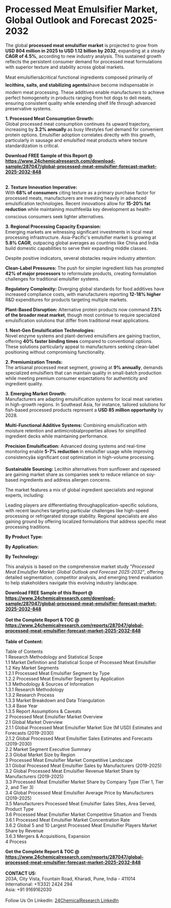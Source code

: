 <h1>Processed Meat Emulsifier Market, Global Outlook and Forecast 2025-2032</h1><p>The global <strong>processed meat emulsifier market</strong> is projected to grow from <strong>USD 804 million in 2025 to USD 1.12 billion by 2032</strong>, expanding at a steady <strong>CAGR of 4.5%</strong>, according to new industry analysis. This sustained growth reflects the persistent consumer demand for processed meat formulations with superior texture and stability across global markets.</p><p>Meat emulsifiersâcritical functional ingredients composed primarily of <strong>lecithins, salts, and stabilizing agents</strong>âhave become indispensable in modern meat processing. These additives enable manufacturers to achieve perfect homogeneity in products ranging from hot dogs to deli meats, ensuring consistent quality while extending shelf life through advanced preservative systems.</p><p><strong>1. Processed Meat Consumption Growth:</strong><br>
Global processed meat consumption continues its upward trajectory, increasing by <strong>3.2% annually</strong> as busy lifestyles fuel demand for convenient protein options. Emulsifier adoption correlates directly with this growth, particularly in sausage and emulsified meat products where texture standardization is critical.</p><div><b>Download FREE Sample of this Report @ 
            <a href="https://www.24chemicalresearch.com/download-sample/287047/global-processed-meat-emulsifier-forecast-market-2025-2032-848">
            https://www.24chemicalresearch.com/download-sample/287047/global-processed-meat-emulsifier-forecast-market-2025-2032-848</a></b></div><br><p><strong>2. Texture Innovation Imperative:</strong><br>
With <strong>68% of consumers</strong> citing texture as a primary purchase factor for processed meats, manufacturers are investing heavily in advanced emulsification technologies. Recent innovations allow for <strong>15-20% fat reduction</strong> while maintaining mouthfeelâa key development as health-conscious consumers seek lighter alternatives.</p><p><strong>3. Regional Processing Capacity Expansion:</strong><br>
Emerging markets are witnessing significant investments in local meat processing infrastructure. Asia-Pacific's emulsifier market is growing at <strong>5.8% CAGR</strong>, outpacing global averages as countries like China and India build domestic capabilities to serve their expanding middle classes.</p><p>Despite positive indicators, several obstacles require industry attention:</p><p><strong>Clean-Label Pressures:</strong> The push for simpler ingredient lists has prompted <strong>42% of major processors</strong> to reformulate products, creating formulation challenges for traditional emulsifier systems.</p><p><strong>Regulatory Complexity:</strong> Diverging global standards for food additives have increased compliance costs, with manufacturers reporting <strong>12-18% higher</strong> R&amp;D expenditures for products targeting multiple markets.</p><p><strong>Plant-Based Disruption:</strong> Alternative protein products now command <strong>7.5% of the broader meat market</strong>, though most continue to require specialized emulsification solutions that differ from traditional meat applications.</p><p><strong>1. Next-Gen Emulsification Technologies:</strong><br>
Novel enzyme systems and plant-derived emulsifiers are gaining traction, offering <strong>40% faster binding times</strong> compared to conventional options. These solutions particularly appeal to manufacturers seeking clean-label positioning without compromising functionality.</p><p><strong>2. Premiumization Trends:</strong><br>
The artisanal processed meat segment, growing at <strong>9% annually</strong>, demands specialized emulsifiers that can maintain quality in small-batch production while meeting premium consumer expectations for authenticity and ingredient quality.</p><p><strong>3. Emerging Market Growth:</strong><br>
Manufacturers are adapting emulsification systems for local meat varieties in high-growth regions. In Southeast Asia, for instance, tailored solutions for fish-based processed products represent a <strong>USD 85 million opportunity</strong> by 2028.</p><p><strong>Multi-Functional Additive Systems:</strong> Combining emulsification with moisture retention and antimicrobialproperties allows for simplified ingredient decks while maintaining performance.</p><p><strong>Precision Emulsification:</strong> Advanced dosing systems and real-time monitoring enable <strong>5-7% reduction</strong> in emulsifier usage while improving consistencyâa significant cost optimization in high-volume processing.</p><p><strong>Sustainable Sourcing:</strong> Lecithin alternatives from sunflower and rapeseed are gaining market share as companies seek to reduce reliance on soy-based ingredients and address allergen concerns.</p><p>The market features a mix of global ingredient specialists and regional experts, including:</p><p>Leading players are differentiating throughapplication-specific solutions, with recent launches targeting particular challenges like high-speed processing or refrigerated storage stability. Regional specialists are also gaining ground by offering localized formulations that address specific meat processing traditions.</p><p><strong>By Product Type:</strong></p><p><strong>By Application:</strong></p><p><strong>By Technology:</strong></p><p>This analysis is based on the comprehensive market study <em>"Processed Meat Emulsifier Market: Global Outlook and Forecast 2025-2032"</em>, offering detailed segmentation, competitor analysis, and emerging trend evaluation to help stakeholders navigate this evolving industry landscape.</p><div><b>Download FREE Sample of this Report @ 
            <a href="https://www.24chemicalresearch.com/download-sample/287047/global-processed-meat-emulsifier-forecast-market-2025-2032-848">
            https://www.24chemicalresearch.com/download-sample/287047/global-processed-meat-emulsifier-forecast-market-2025-2032-848</a></b></div><br><div><b>Get the Complete Report & TOC @ 
            <a href="https://www.24chemicalresearch.com/reports/287047/global-processed-meat-emulsifier-forecast-market-2025-2032-848">
            https://www.24chemicalresearch.com/reports/287047/global-processed-meat-emulsifier-forecast-market-2025-2032-848</a></b></div><br>
            <b>Table of Content:</b><p>Table of Contents<br />
1 Research Methodology and Statistical Scope<br />
1.1 Market Definition and Statistical Scope of Processed Meat Emulsifier<br />
1.2 Key Market Segments<br />
1.2.1 Processed Meat Emulsifier Segment by Type<br />
1.2.2 Processed Meat Emulsifier Segment by Application<br />
1.3 Methodology & Sources of Information<br />
1.3.1 Research Methodology<br />
1.3.2 Research Process<br />
1.3.3 Market Breakdown and Data Triangulation<br />
1.3.4 Base Year<br />
1.3.5 Report Assumptions & Caveats<br />
2 Processed Meat Emulsifier Market Overview<br />
2.1 Global Market Overview<br />
2.1.1 Global Processed Meat Emulsifier Market Size (M USD) Estimates and Forecasts (2019-2030)<br />
2.1.2 Global Processed Meat Emulsifier Sales Estimates and Forecasts (2019-2030)<br />
2.2 Market Segment Executive Summary<br />
2.3 Global Market Size by Region<br />
3 Processed Meat Emulsifier Market Competitive Landscape<br />
3.1 Global Processed Meat Emulsifier Sales by Manufacturers (2019-2025)<br />
3.2 Global Processed Meat Emulsifier Revenue Market Share by Manufacturers (2019-2025)<br />
3.3 Processed Meat Emulsifier Market Share by Company Type (Tier 1, Tier 2, and Tier 3)<br />
3.4 Global Processed Meat Emulsifier Average Price by Manufacturers (2019-2025)<br />
3.5 Manufacturers Processed Meat Emulsifier Sales Sites, Area Served, Product Type<br />
3.6 Processed Meat Emulsifier Market Competitive Situation and Trends<br />
3.6.1 Processed Meat Emulsifier Market Concentration Rate<br />
3.6.2 Global 5 and 10 Largest Processed Meat Emulsifier Players Market Share by Revenue<br />
3.6.3 Mergers & Acquisitions, Expansion<br />
4 Process</p><div><b>Get the Complete Report & TOC @ 
            <a href="https://www.24chemicalresearch.com/reports/287047/global-processed-meat-emulsifier-forecast-market-2025-2032-848">
            https://www.24chemicalresearch.com/reports/287047/global-processed-meat-emulsifier-forecast-market-2025-2032-848</a></b></div><br><b>CONTACT US:</b><br>
            203A, City Vista, Fountain Road, Kharadi, Pune, India - 411014<br>
            International: +1(332) 2424 294<br>
            Asia: +91 9169162030 <br><br>
            Follow Us On LinkedIn: <a href="https://www.linkedin.com/company/24chemicalresearch/">24ChemicalResearch LinkedIn</a>